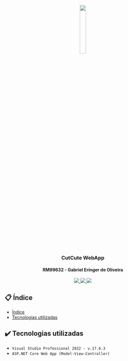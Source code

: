 <div align="center">
  <img src="logo.png" width="20%" />
  <h3>CutCute WebApp</h3>
  <h4>RM99632 - Gabriel Eringer de Oliveira</h4>
</div>

<p align="center">
  <a href="https://github.com/GEdO23/CutCute-PetShop-WebApp/stargazers">
    <img src="https://img.shields.io/github/stars/GEdO23/CutCute-PetShop-WebApp-WebApp?colorA=363a4f&colorB=b7bdf8&style=for-the-badge">
  </a>
  <a href="https://github.com/GEdO23/CutCute-PetShop-WebApp/issues">
    <img src="https://img.shields.io/github/issues/GEdO23/CutCute-PetShop-WebAppp?colorA=363a4f&colorB=f5a97f&style=for-the-badge">
  </a>
  <a href="https://github.com/GEdO23/CutCute-PetShop-WebApp/contributors">
    <img src="https://img.shields.io/github/contributors/GEdO23/CutCute-PetShop-WebApp?colorA=363a4f&colorB=a6da95&style=for-the-badge">
  </a>
</p>

## 📋 Índice
* [Índice](#indice)
* [Tecnologias utilizadas](#tecnologias-utilizadas)

## ✔️ Tecnologias utilizadas
- ``Visual Studio Professional 2022 - v.17.6.3``
- ``ASP.NET Core Web App (Model-View-Controller)``
